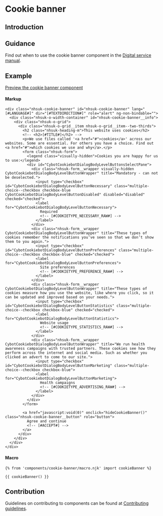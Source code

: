 # Cookie banner

## Introduction

## Guidance

Find out when to use the cookie banner component in the [Digital service manual]().

## Example

[Preview the cookie banner component]()

#### Markup

    <div class="nhsuk-cookie-banner" id="nhsuk-cookie-banner" lang="[#LANGUAGE#]" dir="[#TEXTDIRECTION#]" role="alert" ng-non-bindable="">
      <div class="nhsuk-o-width-container" id="nhsuk-cookie-banner__info">
        <div class="nhsuk-o-grid">
          <div class="nhsuk-o-grid__item nhsuk-o-grid__item--two-thirds">
            <h2 class="nhsuk-heading-m">This website uses cookies</h2>
            <!-- <h2>[#TITLE#]</h2> -->
            <p>We use files called '<a href="#">cookies</a>' across our websites. Some are essential. For others you have a choice. Find out <a href="#">which cookies we use and why</a>.</p>
            <form class="nhsuk-form">
              <legend class="visually-hidden">Cookies you are happy for us to use:</legend>
              <div id="CybotCookiebotDialogBodyLevelButtonsSelectPane">
                <div class="nhsuk-form__wrapper visually-hidden CybotCookiebotDialogBodyLevelButtonWrapper" title="Mandatory - can not be deselected.">
                  <input type="checkbox" id="CybotCookiebotDialogBodyLevelButtonNecessary" class="multiple-choice--checkbox checkbox-blue CybotCookiebotDialogBodyLevelButtonDisabled" disabled="disabled" checked="checked">
                  <label for="CybotCookiebotDialogBodyLevelButtonNecessary">
                    Required
                    <!-- [#COOKIETYPE_NECESSARY_RAW#] -->
                  </label>
                </div>
                <div class="nhsuk-form__wrapper CybotCookiebotDialogBodyLevelButtonWrapper" title="These types of cookies remember the notifications you’ve seen so that we don’t show them to you again.">
                  <input type="checkbox" id="CybotCookiebotDialogBodyLevelButtonPreferences" class="multiple-choice--checkbox checkbox-blue" checked="checked">
                  <label for="CybotCookiebotDialogBodyLevelButtonPreferences">
                    Site preferences
                    <!-- [#COOKIETYPE_PREFERENCE_RAW#] -->
                  </label>
                </div>
                <div class="nhsuk-form__wrapper CybotCookiebotDialogBodyLevelButtonWrapper" title="These types of cookies measure how you use the website, like where you click, so it can be updated and improved based on your needs.">
                  <input type="checkbox" id="CybotCookiebotDialogBodyLevelButtonStatistics" class="multiple-choice--checkbox checkbox-blue" checked="checked">
                  <label for="CybotCookiebotDialogBodyLevelButtonStatistics">
                    Website usage
                    <!-- [#COOKIETYPE_STATISTICS_RAW#] -->
                  </label>
                </div>
                <div class="nhsuk-form__wrapper CybotCookiebotDialogBodyLevelButtonWrapper" title="We run health awareness campaigns with trusted partners. These cookies see how they perform across the internet and social media. Such as whether you clicked an advert to come to our site.">
                  <input type="checkbox" id="CybotCookiebotDialogBodyLevelButtonMarketing" class="multiple-choice--checkbox checkbox-blue">
                  <label for="CybotCookiebotDialogBodyLevelButtonMarketing">
                    Health campaigns
                    <!-- [#COOKIETYPE_ADVERTISING_RAW#] -->
                  </label>
                </div>
              </div>
            </form>

            <a href="javascript:void(0)" onclick="hideCookieBanner()" class="nhsuk-cookie-banner__button" role="button">
              Agree and continue
              <!-- [#ACCEPT#] -->
            </a>
          </div>
        </div>
      </div>
    </div>


#### Macro

    {% from 'components/cookie-banner/macro.njk' import cookieBanner %}

    {{ cookieBanner() }}

## Contribution

Guidelines on contributing to components can be found at [Contributing guidelines]().
